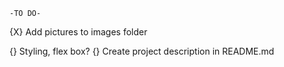     -TO DO-
{X} Add pictures to images folder












{} Styling, flex box?
{} Create project description in README.md